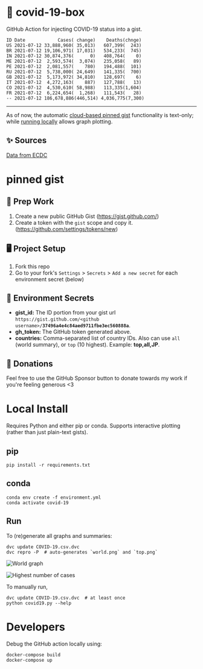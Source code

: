 # 🏥 covid-19-box

GitHub Action for injecting COVID-19 status into a gist.

```
ID Date            Cases( change)    Deaths(chnge)
US 2021-07-12 33,888,960( 35,013)   607,399(  243)
BR 2021-07-12 19,106,971( 17,031)   534,233(  745)
IN 2021-07-12 30,874,376(      0)   408,764(    0)
ME 2021-07-12  2,593,574(  3,074)   235,058(   89)
PE 2021-07-12  2,081,557(    780)   194,488(  101)
RU 2021-07-12  5,738,000( 24,649)   141,335(  700)
GB 2021-07-12  5,173,972( 34,810)   128,697(    6)
IT 2021-07-12  4,272,163(    887)   127,788(   13)
CO 2021-07-12  4,530,610( 58,988)   113,335(1,604)
FR 2021-07-12  6,224,654(  1,268)   111,543(   28)
-- 2021-07-12 186,678,886(446,514) 4,036,775(7,300)
```

---

As of now, the automatic [cloud-based pinned gist](#pinned-gist) functionality is text-only;
while [running locally](#local-install) allows graph plotting.

## ✨ Sources

[Data from ECDC](https://www.ecdc.europa.eu/en/publications-data/download-todays-data-geographic-distribution-covid-19-cases-worldwide)

# pinned gist

## 🎒 Prep Work
1. Create a new public GitHub Gist (https://gist.github.com/)
1. Create a token with the `gist` scope and copy it. (https://github.com/settings/tokens/new)

## 🖥 Project Setup
1. Fork this repo
1. Go to your fork's `Settings` > `Secrets` > `Add a new secret` for each environment secret (below)

## 🤫 Environment Secrets
- **gist_id:** The ID portion from your gist url `https://gist.github.com/<github username>/`**`37496a4e4c84aed9711fbe3ec560888a`**.
- **gh_token:** The GitHub token generated above.
- **countries:** Comma-separated list of country IDs. Also can use `all` (world summary), or `top` (10 highest). Example: **top,all,JP**.

## 💸 Donations

Feel free to use the GitHub Sponsor button to donate towards my work if you're feeling generous <3

# Local Install

Requires Python and either pip or conda. Supports interactive plotting (rather than just plain-text gists).

## pip

```
pip install -r requirements.txt
```

## conda

```
conda env create -f environment.yml
conda activate covid-19
```

## Run

To (re)generate all graphs and summaries:

```
dvc update COVID-19.csv.dvc
dvc repro -P  # auto-generates `world.png` and `top.png`
```

![World graph](world.png)

![Highest number of cases](top.png)

To manually run,

```
dvc update COVID-19.csv.dvc  # at least once
python covid19.py --help
```

# Developers

Debug the GitHub action locally using:

```
docker-compose build
docker-compose up
```
